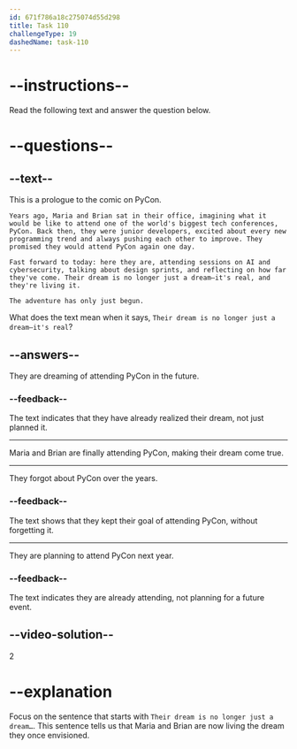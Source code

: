 ```yaml
---
id: 671f786a18c275074d55d298
title: Task 110
challengeType: 19
dashedName: task-110
---
```


<!-- READING -->

# --instructions--

Read the following text and answer the question below.

# --questions--

## --text--

This is a prologue to the comic on PyCon.

`Years ago, Maria and Brian sat in their office, imagining what it would be like to attend one of the world's biggest tech conferences, PyCon. Back then, they were junior developers, excited about every new programming trend and always pushing each other to improve. They promised they would attend PyCon again one day.`

`Fast forward to today: here they are, attending sessions on AI and cybersecurity, talking about design sprints, and reflecting on how far they've come. Their dream is no longer just a dream—it's real, and they're living it.`

`The adventure has only just begun.`

What does the text mean when it says, `Their dream is no longer just a dream—it's real`?

## --answers--

They are dreaming of attending PyCon in the future.

### --feedback--

The text indicates that they have already realized their dream, not just planned it.

---

Maria and Brian are finally attending PyCon, making their dream come true.

---

They forgot about PyCon over the years.

### --feedback--

The text shows that they kept their goal of attending PyCon, without forgetting it.

---

They are planning to attend PyCon next year.

### --feedback--

The text indicates they are already attending, not planning for a future event.

## --video-solution--

2

# --explanation

Focus on the sentence that starts with `Their dream is no longer just a dream…`. This sentence tells us that Maria and Brian are now living the dream they once envisioned.
